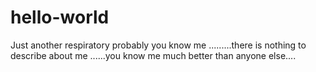 # hello-world
Just another respiratory
probably you know me .........there is nothing to describe about me ......you know me much better than anyone else....
